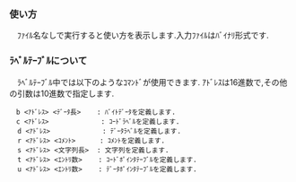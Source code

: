 ### 使い方
　ﾌｧｲﾙ名なしで実行すると使い方を表示します.入力ﾌｧｲﾙはﾊﾞｲﾅﾘ形式です.

### ﾗﾍﾞﾙﾃｰﾌﾞﾙについて
　ﾗﾍﾞﾙﾃｰﾌﾞﾙ中では以下のようなｺﾏﾝﾄﾞが使用できます.
  ｱﾄﾞﾚｽは16進数で,その他の引数は10進数で指定します.
```
　b <ｱﾄﾞﾚｽ> <ﾃﾞｰﾀ長>    : ﾊﾞｲﾄﾃﾞｰﾀを定義します.
　c <ｱﾄﾞﾚｽ>             : ｺｰﾄﾞﾗﾍﾞﾙを定義します.
  d <ｱﾄﾞﾚｽ>             : ﾃﾞｰﾀﾗﾍﾞﾙを定義します.
  r <ｱﾄﾞﾚｽ> <ｺﾒﾝﾄ>      : ｺﾒﾝﾄを定義します.
  s <ｱﾄﾞﾚｽ> <文字列長>  : 文字列を定義します.
  t <ｱﾄﾞﾚｽ> <ｴﾝﾄﾘ数>    : ｺｰﾄﾞﾎﾟｲﾝﾀﾃｰﾌﾞﾙを定義します.
  u <ｱﾄﾞﾚｽ> <ｴﾝﾄﾘ数>    : ﾃﾞｰﾀﾎﾟｲﾝﾀﾃｰﾌﾞﾙを定義します.
```
